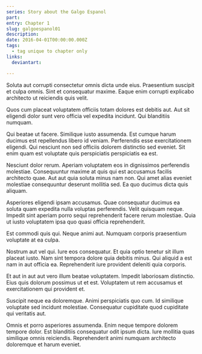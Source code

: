 ```yaml
---
series: Story about the Galgo Espanol
part:
entry: Chapter 1
slug: galgoespanol01
description:
date: 2016-04-01T00:00:00.000Z
tags:
  - tag unique to chapter only
links:
  deviantart:

---
```


Soluta aut corrupti consectetur omnis dicta unde eius. Praesentium suscipit et culpa omnis. Sint et consequatur maxime. Eaque enim corrupti explicabo architecto ut reiciendis quis velit.

Quos cum placeat voluptatem officiis totam dolores est debitis aut. Aut sit eligendi dolor sunt vero officia vel expedita incidunt. Qui blanditiis numquam.

Qui beatae ut facere. Similique iusto assumenda. Est cumque harum ducimus est repellendus libero id veniam. Perferendis esse exercitationem eligendi. Qui nesciunt non sed officiis dolorem distinctio sed eveniet. Sit enim quam est voluptate quis perspiciatis perspiciatis ea est.

Nesciunt dolor rerum. Aperiam voluptatem eos in dignissimos perferendis molestiae. Consequuntur maxime at quis qui est accusamus facilis architecto quae. Aut aut quia soluta minus nam non. Qui amet alias eveniet molestiae consequuntur deserunt mollitia sed. Ea quo ducimus dicta quis aliquam.

Asperiores eligendi ipsam accusamus. Quae consequatur ducimus ea soluta quam expedita nulla voluptas perferendis. Velit quisquam neque. Impedit sint aperiam porro sequi reprehenderit facere rerum molestiae. Quia ut iusto voluptatem ipsa quo quasi officia reprehenderit.

Est commodi quis qui. Neque animi aut. Numquam corporis praesentium voluptate at ea culpa.

Nostrum aut vel qui. Iure eos consequatur. Et quia optio tenetur sit illum placeat iusto. Nam sint tempora dolore quia debitis minus. Qui aliquid a est nam in aut officia ea. Reprehenderit iure provident deleniti quia corporis.

Et aut in aut aut vero illum beatae voluptatem. Impedit laboriosam distinctio. Eius quis dolorum possimus ut et est. Voluptatem ut rem accusamus et exercitationem qui provident et.

Suscipit neque ea doloremque. Animi perspiciatis quo cum. Id similique voluptate sed incidunt molestiae. Consequatur cupiditate quod cupiditate qui veritatis aut.

Omnis et porro asperiores assumenda. Enim neque tempore dolorem tempore dolor. Est blanditiis consequatur odit ipsum dicta. Iure mollitia quas similique omnis reiciendis. Reprehenderit animi numquam architecto doloremque et harum eveniet.
